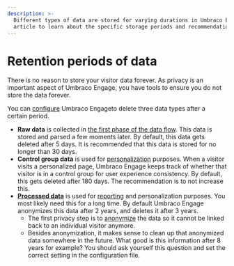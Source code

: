 ```yaml
---
description: >-
  Different types of data are stored for varying durations in Umbraco Engage. Use this
  article to learn about the specific storage periods and recommendations.
---
```


# Retention periods of data

There is no reason to store your visitor data forever. As privacy is an important aspect of Umbraco Engage, you have tools to ensure you do not store the data forever.

You can [configure](../../../installing-umarketingsuite/configuration-options-2-x/) Umbraco Engageto delete three data types after a certain period.

* **Raw data** is collected in [the first phase of the data flow](../../../the-umarketingsuite-broad-overview/dataflow-pipeline/data-collection/). This data is stored and parsed a few moments later. By default, this data gets deleted after 5 days. It is recommended that this data is stored for no longer than 30 days.
* **Control group data** is used for [personalization](../../../personalization/) purposes. When a visitor visits a personalized page, Umbraco Engage keeps track of whether that visitor is in a control group for user experience consistency. By default, this gets deleted after 180 days. The recommendation is to not increase this.
* [**Processed data**](../../../the-umarketingsuite-broad-overview/dataflow-pipeline/data-parsing/) is used for [reporting](../../../the-umarketingsuite-broad-overview/dataflow-pipeline/reporting/) and personalization purposes. You most likely need this for a long time. By default Umbraco Engage anonymizes this data after 2 years, and deletes it after 3 years.
  * The first privacy step is to [anonymize](../../../security-privacy/anonymization/) the data so it cannot be linked back to an individual visitor anymore.
  * Besides anonymization, it makes sense to clean up that anonymized data somewhere in the future. What good is this information after 8 years for example? You should ask yourself this question and set the correct setting in the configuration file.
